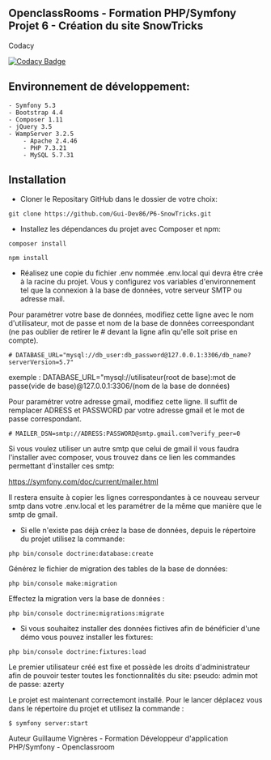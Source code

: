 ## OpenclassRooms - Formation PHP/Symfony Projet 6 - Création du site SnowTricks

Codacy

[![Codacy Badge](https://app.codacy.com/project/badge/Grade/8805e9985eb346778e1eb4c8addbaa45)](https://www.codacy.com/gh/Gui-Dev86/P6-SnowTricks/dashboard?utm_source=github.com&amp;utm_medium=referral&amp;utm_content=Gui-Dev86/P6-SnowTricks&amp;utm_campaign=Badge_Grade)

## Environnement de développement:
    - Symfony 5.3
    - Bootstrap 4.4
    - Composer 1.11
    - jQuery 3.5
    - WampServer 3.2.5
        - Apache 2.4.46
        - PHP 7.3.21
        - MySQL 5.7.31

## Installation

- Cloner le Repositary GitHub dans le dossier de votre choix: 
```
git clone https://github.com/Gui-Dev86/P6-SnowTricks.git
```
- Installez les dépendances du projet avec Composer et npm:
```
composer install
```
```
npm install
```
- Réalisez une copie du fichier .env nommée .env.local qui devra être crée à la racine du projet. Vous y configurez vos variables d'environnement tel que la connexion à la base de données, votre serveur SMTP ou adresse mail.

Pour paramétrer votre base de données, modifiez cette ligne avec le nom d'utilisateur, mot de passe et nom de la base de données correespondant (ne pas oublier de retirer le # devant la ligne afin qu'elle soit prise en compte).

    # DATABASE_URL="mysql://db_user:db_password@127.0.0.1:3306/db_name?serverVersion=5.7"

exemple : DATABASE_URL="mysql://utilisateur(root de base):mot de passe(vide de base)@127.0.0.1:3306/(nom de la base de données)

Pour paramétrer votre adresse gmail, modifiez cette ligne. Il suffit de remplacer ADRESS et PASSWORD par votre adresse gmail et le mot de passe correspondant.

    # MAILER_DSN=smtp://ADRESS:PASSWORD@smtp.gmail.com?verify_peer=0

Si vous voulez utiliser un autre smtp que celui de gmail il vous faudra l'installer avec composer, vous trouvez dans ce lien les commandes permettant d'installer ces smtp:

https://symfony.com/doc/current/mailer.html

Il restera ensuite à copier les lignes correspondantes à ce nouveau serveur smtp dans votre .env.local et les paramétrer de la même que manière que le smtp de gmail.

- Si elle n'existe pas déjà créez la base de données, depuis le répertoire du projet utilisez la commande:
```
php bin/console doctrine:database:create
```
Générez le fichier de migration des tables de la base de données:
```
php bin/console make:migration
```
Effectez la migration vers la base de données :
```
php bin/console doctrine:migrations:migrate
```

- Si vous souhaitez installer des données fictives afin de bénéficier d'une démo vous pouvez installer les fixtures:
```
php bin/console doctrine:fixtures:load
```
Le premier utilisateur créé est fixe et possède les droits d'administrateur afin de pouvoir tester toutes les fonctionnalités du site:
pseudo: admin
mot de passe: azerty

Le projet est maintenant correctemont installé. Pour le lancer déplacez vous dans le répertoire du projet et utilisez la commande :
```
$ symfony server:start
```
Auteur Guillaume Vignères - Formation Développeur d'application PHP/Symfony - Openclassroom
